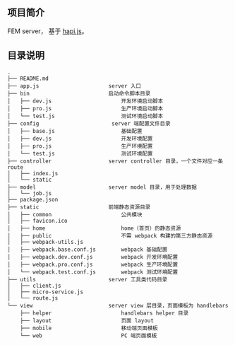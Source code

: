 
## 项目简介

FEM server， 基于 [hapi.js](https://hapijs.com/)。

## 目录说明

    .
    ├── README.md                     
    ├── app.js                      server 入口 
    ├── bin                         启动命令脚本目录
    │   ├── dev.js                      开发环境启动脚本  
    │   ├── pro.js                      生产环境启动脚本
    │   └── test.js                     测试环境启动脚本
    ├── config                       server 端配置文件目录
    │   ├── base.js                     基础配置
    │   ├── dev.js                      开发环境配置
    │   ├── pro.js                      生产环境配置
    │   └── test.js                     测试环境配置
    ├── controller                  server controller 目录，一个文件对应一条 route
    │   ├── index.js        
    │   └── static
    ├── model                       server model 目录，用于处理数据
    │   └── job.js
    ├── package.json
    ├── static                      前端静态资源目录
    │   ├── common                      公共模块
    │   ├── favicon.ico             
    │   ├── home                        home（首页）的静态资源
    │   ├── public                      不需 webpack 构建的第三方静态资源
    │   ├── webpack-utils.js        
    │   ├── webpack.base.conf.js        webpack 基础配置
    │   ├── webpack.dev.conf.js         webpack 开发环境配置
    │   ├── webpack.pro.conf.js         webpack 生产环境配置
    │   └── webpack.test.conf.js        webpack 测试环境配置
    ├── utils                       server 工具类代码目录
    │   ├── client.js
    │   ├── micro-service.js
    │   └── route.js
    └── view                        server view 层目录，页面模板为 handlebars
        ├── helper                      handlebars helper 目录
        ├── layout                      页面 layout
        ├── mobile                      移动端页面模板
        └── web                         PC 端页面模板